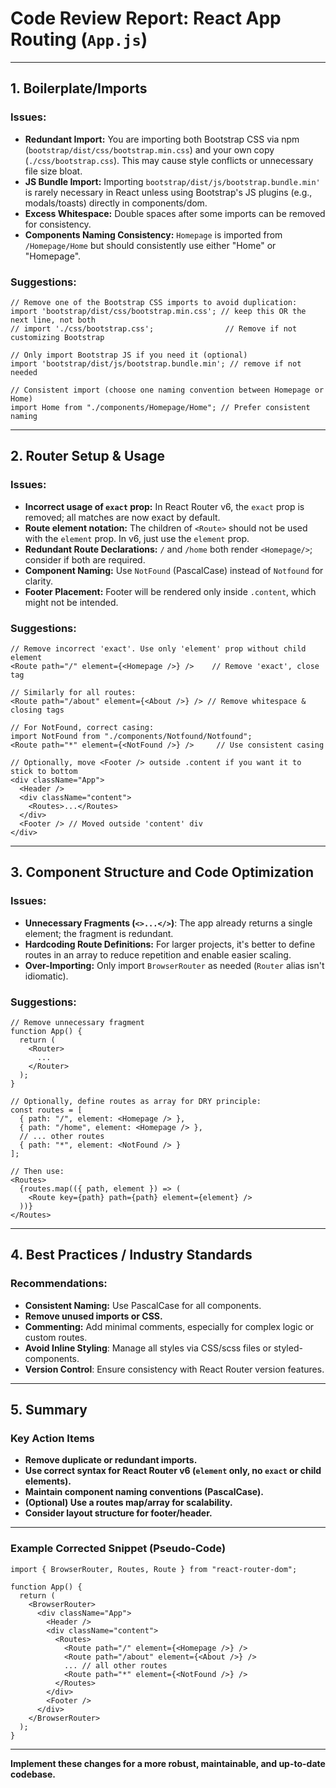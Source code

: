 # Code Review Report: React App Routing (`App.js`)

---

## 1. **Boilerplate/Imports**

### Issues:
- **Redundant Import:** You are importing both Bootstrap CSS via npm (`bootstrap/dist/css/bootstrap.min.css`) and your own copy (`./css/bootstrap.css`). This may cause style conflicts or unnecessary file size bloat.
- **JS Bundle Import:** Importing `bootstrap/dist/js/bootstrap.bundle.min'` is rarely necessary in React unless using Bootstrap's JS plugins (e.g., modals/toasts) directly in components/dom.
- **Excess Whitespace:** Double spaces after some imports can be removed for consistency.
- **Components Naming Consistency:** `Homepage` is imported from `/Homepage/Home` but should consistently use either "Home" or "Homepage".

### Suggestions:
```pseudo
// Remove one of the Bootstrap CSS imports to avoid duplication:
import 'bootstrap/dist/css/bootstrap.min.css'; // keep this OR the next line, not both
// import './css/bootstrap.css';                // Remove if not customizing Bootstrap

// Only import Bootstrap JS if you need it (optional)
import 'bootstrap/dist/js/bootstrap.bundle.min'; // remove if not needed

// Consistent import (choose one naming convention between Homepage or Home)
import Home from "./components/Homepage/Home"; // Prefer consistent naming
```

---

## 2. **Router Setup & Usage**

### Issues:
- **Incorrect usage of `exact` prop:** In React Router v6, the `exact` prop is removed; all matches are now exact by default.
- **Route element notation:** The children of `<Route>` should not be used with the `element` prop. In v6, just use the `element` prop.
- **Redundant Route Declarations:** `/` and `/home` both render `<Homepage/>`; consider if both are required.
- **Component Naming:** Use `NotFound` (PascalCase) instead of `Notfound` for clarity.
- **Footer Placement:** Footer will be rendered only inside `.content`, which might not be intended.

### Suggestions:
```pseudo
// Remove incorrect 'exact'. Use only 'element' prop without child element
<Route path="/" element={<Homepage />} />    // Remove 'exact', close tag

// Similarly for all routes:
<Route path="/about" element={<About />} /> // Remove whitespace & closing tags

// For NotFound, correct casing:
import NotFound from "./components/Notfound/Notfound";
<Route path="*" element={<NotFound />} />     // Use consistent casing

// Optionally, move <Footer /> outside .content if you want it to stick to bottom
<div className="App">
  <Header />
  <div className="content">
    <Routes>...</Routes>
  </div>
  <Footer /> // Moved outside 'content' div
</div>
```

---

## 3. **Component Structure and Code Optimization**

### Issues:
- **Unnecessary Fragments (`<>...</>`)**: The app already returns a single element; the fragment is redundant.
- **Hardcoding Route Definitions:** For larger projects, it's better to define routes in an array to reduce repetition and enable easier scaling.
- **Over-Importing:** Only import `BrowserRouter` as needed (`Router` alias isn't idiomatic).

### Suggestions:
```pseudo
// Remove unnecessary fragment
function App() {
  return (
    <Router>
      ...
    </Router>
  );
}

// Optionally, define routes as array for DRY principle:
const routes = [
  { path: "/", element: <Homepage /> },
  { path: "/home", element: <Homepage /> },
  // ... other routes
  { path: "*", element: <NotFound /> }
];

// Then use:
<Routes>
  {routes.map(({ path, element }) => (
    <Route key={path} path={path} element={element} />
  ))}
</Routes>
```

---

## 4. **Best Practices / Industry Standards**

### Recommendations:
- **Consistent Naming:** Use PascalCase for all components.
- **Remove unused imports or CSS.**
- **Commenting:** Add minimal comments, especially for complex logic or custom routes.
- **Avoid Inline Styling**: Manage all styles via CSS/scss files or styled-components.
- **Version Control**: Ensure consistency with React Router version features.

---

## 5. **Summary**

### Key Action Items

- **Remove duplicate or redundant imports.**
- **Use correct syntax for React Router v6 (`element` only, no `exact` or child elements).**
- **Maintain component naming conventions (PascalCase).**
- **(Optional) Use a routes map/array for scalability.**
- **Consider layout structure for footer/header.**

---

### Example Corrected Snippet (Pseudo-Code)

```pseudo
import { BrowserRouter, Routes, Route } from "react-router-dom";

function App() {
  return (
    <BrowserRouter>
      <div className="App">
        <Header />
        <div className="content">
          <Routes>
            <Route path="/" element={<Homepage />} />
            <Route path="/about" element={<About />} />
            ... // all other routes
            <Route path="*" element={<NotFound />} />
          </Routes>
        </div>
        <Footer />
      </div>
    </BrowserRouter>
  );
}
```

---

**Implement these changes for a more robust, maintainable, and up-to-date codebase.**